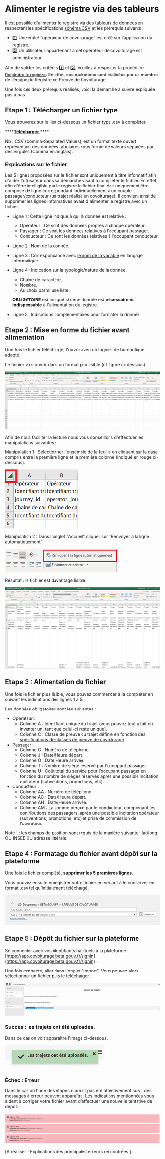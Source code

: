 # Alimenter le registre via des tableurs

Il est possible d'alimenter le registre via des tableurs de données en respectant les spécifications [schéma CSV](../api/schema-csv.md) et les prérequis suivants : 

* 1️⃣ Une entité “opérateur de covoiturage” est créé sur l’application du registre.
* 2️⃣ Un utilisateur appartenant à cet opérateur de covoiturage est administrateur.

Afin de valider les critères 1️⃣ et 2️⃣, veuillez à respecter la procédure [Rejoindre le registre](onboarding.md). En effet, ces opérations sont réalisées par un membre de l’équipe du Registre de Preuve de Covoiturage.

Une fois ces deux prérequis réalisés, voici la démarche à suivre expliquée pas à pas. 

## Etape 1 : Télécharger un fichier type

Vous trouverez sur le lien ci-dessous un fichier type .csv à compléter. 

\*\*\*\*[**Télécharger** ](https://drive.google.com/file/d/1uhVoUY7snkuSaegRRJnBOmKFuYsNem4k/view?usp=sharing)\*\*\*\*

Nb : CSV \(Comma-Separated Values\), est un format texte ouvert représentant des données tabulaires sous forme de valeurs séparées par des virgules \(Comma en anglais\).

### **Explications sur le fichier**

Les 5 lignes proposées sur le fichier sont uniquement à titre informatif afin d'aider l'utilisateur dans sa démarche visant à compléter le fichier. En effet, afin d'être intelligible par le registre le fichier final doit uniquement être composé de ligne correspondant individuellement à un couple passager/conducteur \(un trajet réalisé en covoiturage\). Il convient ainsi de supprimer les lignes informatives avant d'alimenter le registre avec un fichier.

* Ligne 1 : Cette ligne indique à qui la donnée est relative : 
  * Opérateur : Ce sont des données propres à chaque opérateur.
  * Passager : Ce sont les données relatives à l'occupant passager.
  * Conducteur : Ce sont les données relatives à l'occupant conducteur.
* Ligne 2 : Nom de la donnée.
* Ligne 3 : Correspondance avec [le nom de la variable](../api/schema-csv.md) en langage informatique.
* Ligne 4 : Indication sur la typologie/nature de la donnée.

  * Chaîne de caractère.
  * Nombre.
  * Au choix parmi une liste.

  **OBLIGATOIRE** est indiqué si cette donnée est **nécessaire et indispensable** à l'alimentation du registre.

* Ligne 5 : Indications complémentaires pour formater la donnée.

## **Etape 2 : Mise en forme du fichier avant alimentation**

Une fois le fichier téléchargé, l'ouvrir avec un logiciel de bureautique adapté. 

Le fichier va s'ouvrir dans un format peu lisible \(cf figure ci-dessous\).

![Ouverture d&apos;un fichier .csv dans le logiciel Excel. ](../.gitbook/assets/image%20%2815%29.png)

Afin de nous faciliter la lecture nous vous conseillons d'effectuer les manipulations suivantes :

Manipulation 1 : Sélectionner l'ensemble de la feuille en cliquant sur la case compris entre la première ligne et la première colonne \(indiqué en rouge ci-dessous\). 

![Manipulation de mise en forme : s&#xE9;lectionner tout.](../.gitbook/assets/image%20%2813%29.png)

Manipulation 2 : Dans l'onglet "Accueil" cliquer sur "Renvoyer à la ligne automatiquement".

![Manipulation de mise en forme - renvoi &#xE0; la ligne.](../.gitbook/assets/image%20%2810%29.png)

Résultat : le fichier est davantage lisible.

![](../.gitbook/assets/image.png)

## Etape 3 : Alimentation du fichier

Une fois le fichier plus lisible, vous pouvez commencer à la compléter en suivant les indications des lignes 1 à 5. 

Les données obligatoires sont les suivantes : 

* Opérateur : 
  * Colonne A : Identifiant unique du trajet \(vous pouvez tout à fait en inventer un, tant que celui-ci reste unique\).
  * Colonne C : Classe de preuve du trajet définie en fonction des [spécifications de classes de preuve de covoiturage](../specifications/classes-de-preuve-de-covoiturage.md).
* Passager : 
  * Colonne G : Numéro de téléphone.
  * Colonne J : Date/Heure départ.
  * Colonne O : Date/Heure arrivée.
  * Colonne T : Nombre de siège réservé par l'occupant passager.
  * Colonne U : Coût total du service pour l’occupant passager en fonction du nombre de sièges réservés après une possible incitation opérateur \(subventions, promotions, etc\).
* Conducteur : 
  * Colonne AA : Numéro de téléphone.
  * Colonne AC : Date/Heure départ. 
  * Colonne AH : Date/Heure arrivée.
  * Colonne AM : La somme perçue par le conducteur, comprenant les contributions des passagers, après une possible incitation opérateur \(subventions, promotions, etc\) et prise de commission de l’opérateur.

Note ¹ : les champs de position sont requis de la manière suivante : lat/long OU INSEE OU adresse littérale.

## Etape 4 : Formatage du fichier avant dépôt sur la plateforme

Une fois le fichier complété, **supprimer les 5 premières lignes**.

Vous pouvez ensuite enregistrer votre fichier en veillant à le conserver en format .csv tel qu’initialement téléchargé. 

![](../.gitbook/assets/image%20%281%29.png)

## Etape 5 : Dépôt du fichier sur la plateforme

Se connecter avec vos identifiants habituels à la plateforme : [https://app.covoiturage.beta.gouv.fr/signin](https://app.covoiturage.beta.gouv.fr/signin) .

Une fois connecté, aller dans l'onglet "Import". Vous pouvez alors sélectionner un fichier puis le télécharger. 

![Interface d&apos;import op&#xE9;rateur](../.gitbook/assets/image%20%285%29.png)

### Succès : les trajets ont été uploadés. 

Dans ce cas on voit apparaître l'image ci-dessous.

![](../.gitbook/assets/image%20%2812%29.png)

### Échec : Erreur

Dans le cas où l'une des étapes n'aurait pas été attentivement suivi, des messages d'erreur peuvent apparaître. Les indications mentionnées vous aident à corriger votre fichier avant d'effectuer une nouvelle tentative de dépôt. 

![Message d&apos;erreur en cas d&apos;&#xE9;chec d&apos;import d&apos;un fichier.](../.gitbook/assets/image%20%287%29.png)



\[A réaliser - Explications des principales erreurs rencontrées.\]



